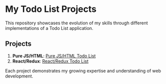 # My Todo List Projects

This repository showcases the evolution of my skills through different implementations of a Todo List application.

## Projects

1. **Pure JS/HTML**: [Pure JS/HTML Todo List](./pure-js-html/README.md)
2. **React/Redux**: [React/Redux Todo List](./react-redux/README.md)

Each project demonstrates my growing expertise and understanding of web development.
